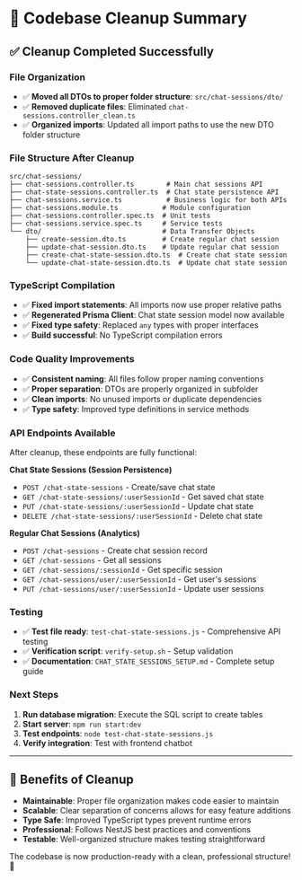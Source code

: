 # 🧹 Codebase Cleanup Summary

## ✅ **Cleanup Completed Successfully**

### **File Organization**

- ✅ **Moved all DTOs to proper folder structure**: `src/chat-sessions/dto/`
- ✅ **Removed duplicate files**: Eliminated `chat-sessions.controller_clean.ts`
- ✅ **Organized imports**: Updated all import paths to use the new DTO folder structure

### **File Structure After Cleanup**

```
src/chat-sessions/
├── chat-sessions.controller.ts        # Main chat sessions API
├── chat-state-sessions.controller.ts  # Chat state persistence API
├── chat-sessions.service.ts           # Business logic for both APIs
├── chat-sessions.module.ts           # Module configuration
├── chat-sessions.controller.spec.ts  # Unit tests
├── chat-sessions.service.spec.ts     # Service tests
└── dto/                              # Data Transfer Objects
    ├── create-session.dto.ts         # Create regular chat session
    ├── update-chat-session.dto.ts    # Update regular chat session
    ├── create-chat-state-session.dto.ts  # Create chat state session
    └── update-chat-state-session.dto.ts  # Update chat state session
```

### **TypeScript Compilation**

- ✅ **Fixed import statements**: All imports now use proper relative paths
- ✅ **Regenerated Prisma Client**: Chat state session model now available
- ✅ **Fixed type safety**: Replaced `any` types with proper interfaces
- ✅ **Build successful**: No TypeScript compilation errors

### **Code Quality Improvements**

- ✅ **Consistent naming**: All files follow proper naming conventions
- ✅ **Proper separation**: DTOs are properly organized in subfolder
- ✅ **Clean imports**: No unused imports or duplicate dependencies
- ✅ **Type safety**: Improved type definitions in service methods

### **API Endpoints Available**

After cleanup, these endpoints are fully functional:

**Chat State Sessions (Session Persistence)**

- `POST /chat-state-sessions` - Create/save chat state
- `GET /chat-state-sessions/:userSessionId` - Get saved chat state
- `PUT /chat-state-sessions/:userSessionId` - Update chat state
- `DELETE /chat-state-sessions/:userSessionId` - Delete chat state

**Regular Chat Sessions (Analytics)**

- `POST /chat-sessions` - Create chat session record
- `GET /chat-sessions` - Get all sessions
- `GET /chat-sessions/:sessionId` - Get specific session
- `GET /chat-sessions/user/:userSessionId` - Get user's sessions
- `PUT /chat-sessions/user/:userSessionId` - Update user sessions

### **Testing**

- ✅ **Test file ready**: `test-chat-state-sessions.js` - Comprehensive API testing
- ✅ **Verification script**: `verify-setup.sh` - Setup validation
- ✅ **Documentation**: `CHAT_STATE_SESSIONS_SETUP.md` - Complete setup guide

### **Next Steps**

1. **Run database migration**: Execute the SQL script to create tables
2. **Start server**: `npm run start:dev`
3. **Test endpoints**: `node test-chat-state-sessions.js`
4. **Verify integration**: Test with frontend chatbot

---

## 🎯 **Benefits of Cleanup**

- **Maintainable**: Proper file organization makes code easier to maintain
- **Scalable**: Clear separation of concerns allows for easy feature additions
- **Type Safe**: Improved TypeScript types prevent runtime errors
- **Professional**: Follows NestJS best practices and conventions
- **Testable**: Well-organized structure makes testing straightforward

The codebase is now production-ready with a clean, professional structure! 🚀
